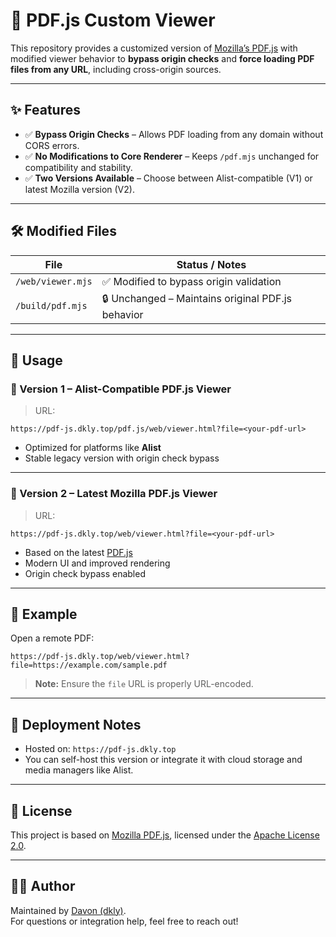 # 📄 PDF.js Custom Viewer

This repository provides a customized version of [Mozilla’s PDF.js](https://github.com/mozilla/pdf.js) with modified viewer behavior to **bypass origin checks** and **force loading PDF files from any URL**, including cross-origin sources.

---

## ✨ Features

- ✅ **Bypass Origin Checks** – Allows PDF loading from any domain without CORS errors.
- ✅ **No Modifications to Core Renderer** – Keeps `/pdf.mjs` unchanged for compatibility and stability.
- ✅ **Two Versions Available** – Choose between Alist-compatible (V1) or latest Mozilla version (V2).

---

## 🛠 Modified Files

| File              | Status / Notes                                     |
|-------------------|----------------------------------------------------|
| `/web/viewer.mjs` | ✅ Modified to bypass origin validation             |
| `/build/pdf.mjs`  | 🔒 Unchanged – Maintains original PDF.js behavior  |

---

## 🚀 Usage

### 🔗 Version 1 – Alist-Compatible PDF.js Viewer
> URL:  
```
https://pdf-js.dkly.top/pdf.js/web/viewer.html?file=<your-pdf-url>
```

- Optimized for platforms like **Alist**
- Stable legacy version with origin check bypass

---

### 🔄 Version 2 – Latest Mozilla PDF.js Viewer
> URL:  
```
https://pdf-js.dkly.top/web/viewer.html?file=<your-pdf-url>
```

- Based on the latest [PDF.js](https://github.com/mozilla/pdf.js)
- Modern UI and improved rendering
- Origin check bypass enabled

---

## 📝 Example

Open a remote PDF:
```
https://pdf-js.dkly.top/web/viewer.html?file=https://example.com/sample.pdf
```

> **Note:** Ensure the `file` URL is properly URL-encoded.

---

## 📂 Deployment Notes

- Hosted on: `https://pdf-js.dkly.top`
- You can self-host this version or integrate it with cloud storage and media managers like Alist.

---

## 📃 License

This project is based on [Mozilla PDF.js](https://github.com/mozilla/pdf.js), licensed under the [Apache License 2.0](https://www.apache.org/licenses/LICENSE-2.0).

---

## 🙋‍♂️ Author

Maintained by [Davon (dkly)](https://www.dkly.top/).  
For questions or integration help, feel free to reach out!